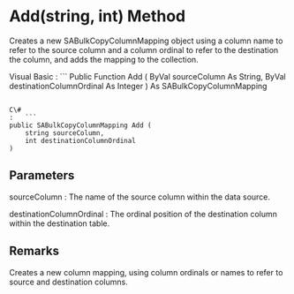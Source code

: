 <!-- loio3c0e259a6c5f10149899ce7b57ec78cc -->

# Add\(string, int\) Method

Creates a new SABulkCopyColumnMapping object using a column name to refer to the source column and a column ordinal to refer to the destination the column, and adds the mapping to the collection.



Visual Basic
:   ```
Public Function Add (
    ByVal sourceColumn As String,
    ByVal destinationColumnOrdinal As Integer
) As SABulkCopyColumnMapping
```

C\#
:   ```
public SABulkCopyColumnMapping Add (
    string sourceColumn,
    int destinationColumnOrdinal
)
```



## Parameters

sourceColumn
:   The name of the source column within the data source.

destinationColumnOrdinal
:   The ordinal position of the destination column within the destination table.



## Remarks

Creates a new column mapping, using column ordinals or names to refer to source and destination columns.

